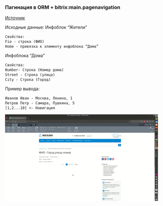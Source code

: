 ### Пагинация в ORM + bitrix:main.pagenavigation
<a target="_blank" href="https://dev.1c-bitrix.ru/learning/course/index.php?COURSE_ID=43&LESSON_ID=2741&LESSON_PATH=3913.5062.5748.2741">
Источник</a>

Исходные данные:
Инфоблок “Жители”
```
Свойства:
Fio - строка (ФИО)
Home - привязка к элементу инфоблока “Дома”
```

Инфоблока “Дома”
```
Свойства:
Number- Строка (Номер дома)
Street - Строка (улица)
City - Строка (Город)
```

Пример вывода:
```
Иванов Иван - Москва, Ленина, 1
Петров Петр - Самара, Пушкина, 5
[1,2...10] <- Навигация
```

![scrin](https://github.com/otolaa/ORM_pagenavigation/blob/main/ezgif-4-37c26f6f74.gif "scrin")